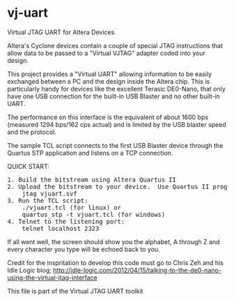 vj-uart
=======

Virtual JTAG UART for Altera Devices

Altera's Cyclone devices contain a couple of special JTAG instructions that
allow data to be passed to a "Virtual VJTAG" adapter coded into your design.

This project provides a "Virtual UART" allowing information to be easily
exchanged between a PC and the design inside the Altera chip.  This is
particularly handy for devices like the excellent Terasic DE0-Nano, that
only have one USB connection for the built-in USB Blaster and no other
built-in UART.

The performance on this interface is the equivalent of about 1600 bps (measured 1294 bps/162 cps actual) and is limited by the USB blaster speed and the protocol.

The sample TCL script connects to the first USB Blaster device through the
Quartus STP application and listens on a TCP connection.

QUICK START:
<pre>
1. Build the bitstream using Altera Quartus II
2. Upload the bitstream to your device.  Use Quartus II programmer or urJTag:
	jtag vjuart.svf
3. Run the TCL script:
	./vjuart.tcl (for linux) or
	quartus_stp -t vjuart.tcl (for windows)
4. Telnet to the listening port:
	telnet localhost 2323
</pre>
If all went well, the screen should show you the alphabet, A through Z and
every character you type will be echoed back to you.
  
Credit for the inspritation to develop this code must go to Chris Zeh and
his Idle Logic blog;
http://idle-logic.com/2012/04/15/talking-to-the-de0-nano-using-the-virtual-jtag-interface

This file is part of the Virtual JTAG UART toolkit
